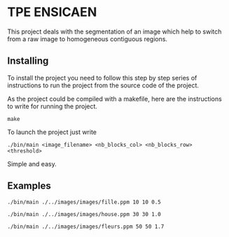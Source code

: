 
# TPE ENSICAEN

This project deals with the segmentation of an image which help to switch from a raw image to homogeneous contiguous regions.

## Installing

To install the project you need to follow this step by step series of instructions to run the project from the source code of the project.


As the project could be compiled with a makefile, here are the instructions to write for running the project.

```
make
```

To launch the project just write

```
./bin/main <image_filename> <nb_blocks_col> <nb_blocks_row> <threshold>
```


Simple and easy.

## Examples

```
./bin/main ./../images/images/fille.ppm 10 10 0.5
```
```
./bin/main ./../images/images/house.ppm 30 30 1.0
````
```
./bin/main ./../images/images/fleurs.ppm 50 50 1.7
```

